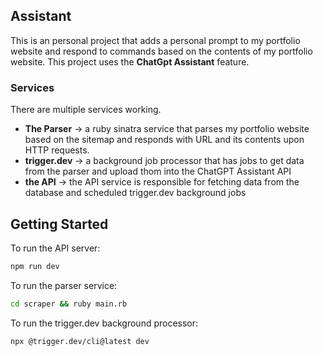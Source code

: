 ## Assistant
This is an personal project that adds a personal prompt to my portfolio website and respond to commands based on the contents of my portfolio website. This project uses the **ChatGpt Assistant** feature.

### Services
There are multiple services working.
- **The Parser** -> a ruby sinatra service that parses my portfolio website based on the sitemap and responds with URL and its contents upon HTTP requests. 
- **trigger.dev** -> a background job processor that has jobs to get data from the parser and upload thom into the ChatGPT Assistant API
- **the API** -> the API service is responsible for fetching data from the database and scheduled trigger.dev background jobs

## Getting Started
To run the API server:
```bash
npm run dev
```

To run the parser service:
```bash
cd scraper && ruby main.rb
```

To run the trigger.dev background processor:
```bash
npx @trigger.dev/cli@latest dev
```
